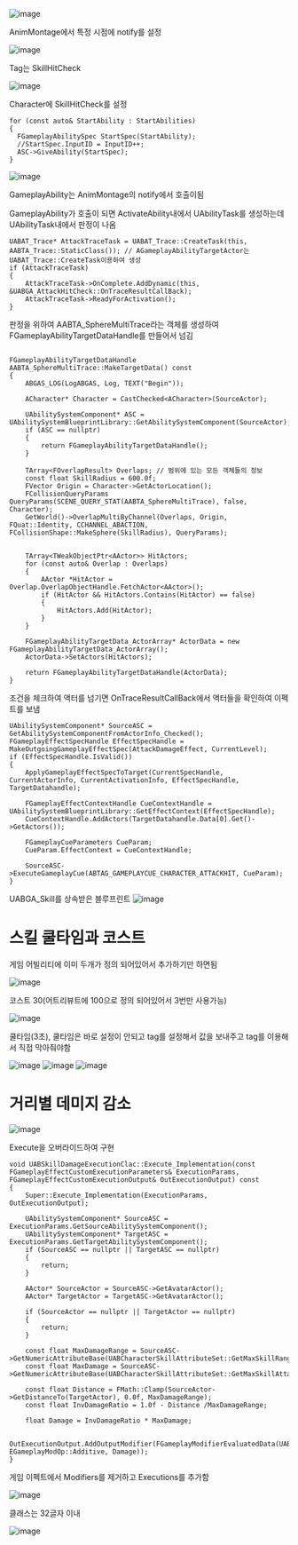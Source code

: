 ![image](https://github.com/m-mang2/unrealability/assets/135841268/21664534-fc83-4106-858b-337ba665c82a)


AnimMontage에서 특정 시점에 notify를 설정

![image](https://github.com/m-mang2/unrealability/assets/135841268/8bb2235b-a528-4531-ab43-7685540c519d)

Tag는 SkillHitCheck

![image](https://github.com/m-mang2/unrealability/assets/135841268/724e7807-f79b-48e2-8594-1d6a9a640211)


Character에 SkillHitCheck를 설정

```
for (const auto& StartAbility : StartAbilities)
{
  FGameplayAbilitySpec StartSpec(StartAbility);
  //StartSpec.InputID = InputID++;
  ASC->GiveAbility(StartSpec);
}
```
![image](https://github.com/m-mang2/unrealability/assets/135841268/a8466452-3281-41c5-bfe5-066990d7e458)



GameplayAbility는 AnimMontage의 notify에서 호출이됨

GameplayAbility가 호출이 되면 ActivateAbility내에서 UAbilityTask를 생성하는데 UAbilityTask내에서 판정이 나옴



```
UABAT_Trace* AttackTraceTask = UABAT_Trace::CreateTask(this, AABTA_Trace::StaticClass()); // AGameplayAbilityTargetActor는  UABAT_Trace::CreateTask이용하여 생성
if (AttackTraceTask)
{
	AttackTraceTask->OnComplete.AddDynamic(this, &UABGA_AttackHitCheck::OnTraceResultCallBack);
	AttackTraceTask->ReadyForActivation();
}
```

판정을 위하여  AABTA_SphereMultiTrace라는 객체를 생성하여 FGameplayAbilityTargetDataHandle를 만들어서 넘김
```

FGameplayAbilityTargetDataHandle AABTA_SphereMultiTrace::MakeTargetData() const
{
	ABGAS_LOG(LogABGAS, Log, TEXT("Begin"));

	ACharacter* Character = CastChecked<ACharacter>(SourceActor);

	UAbilitySystemComponent* ASC = UAbilitySystemBlueprintLibrary::GetAbilitySystemComponent(SourceActor);
	if (ASC == nullptr)
	{
		return FGameplayAbilityTargetDataHandle();
	}

	TArray<FOverlapResult> Overlaps; // 범위에 있는 모든 객체들의 정보
	const float SkillRadius = 600.0f;
	FVector Origin = Character->GetActorLocation();
	FCollisionQueryParams QueryParams(SCENE_QUERY_STAT(AABTA_SphereMultiTrace), false, Character);
	GetWorld()->OverlapMultiByChannel(Overlaps, Origin, FQuat::Identity, CCHANNEL_ABACTION, FCollisionShape::MakeSphere(SkillRadius), QueryParams);


	TArray<TWeakObjectPtr<AActor>> HitActors;
	for (const auto& Overlap : Overlaps)
	{
		AActor *HitActor = Overlap.OverlapObjectHandle.FetchActor<AActor>();
		if (HitActor && HitActors.Contains(HitActor) == false)
		{
			HitActors.Add(HitActor);
		}
	}

	FGameplayAbilityTargetData_ActorArray* ActorData = new FGameplayAbilityTargetData_ActorArray();
	ActorData->SetActors(HitActors);

	return FGameplayAbilityTargetDataHandle(ActorData);
}

```

조건을 체크하여 액터를 넘기면 OnTraceResultCallBack에서 액터들을 확인하여 이펙트를 보냄
```
UAbilitySystemComponent* SourceASC = GetAbilitySystemComponentFromActorInfo_Checked();
FGameplayEffectSpecHandle EffectSpecHandle = MakeOutgoingGameplayEffectSpec(AttackDamageEffect, CurrentLevel);
if (EffectSpecHandle.IsValid())
{
	ApplyGameplayEffectSpecToTarget(CurrentSpecHandle, CurrentActorInfo, CurrentActivationInfo, EffectSpecHandle, TargetDatahandle);

	FGameplayEffectContextHandle CueContextHandle = UAbilitySystemBlueprintLibrary::GetEffectContext(EffectSpecHandle);
	CueContextHandle.AddActors(TargetDatahandle.Data[0].Get()->GetActors());

	FGameplayCueParameters CueParam;
	CueParam.EffectContext = CueContextHandle;

	SourceASC->ExecuteGameplayCue(ABTAG_GAMEPLAYCUE_CHARACTER_ATTACKHIT, CueParam);
}
```


UABGA_Skill를 상속받은 블루프린트
![image](https://github.com/m-mang2/unrealability/assets/135841268/b8137186-ff20-4fda-995f-dd046df9ca1e)


# 스킬 쿨타임과 코스트
게임 어빌리티에 이미 두개가 정의 되어있어서 추가하기만 하면됨

![image](https://github.com/m-mang2/unrealability/assets/135841268/a26d5fa3-2212-4b53-b773-20c8611f4202)

코스트 30(어트리뷰트에 100으로 정의 되어있어서 3번만 사용가능)

![image](https://github.com/m-mang2/unrealability/assets/135841268/b4948adf-ec76-40e7-958d-7a91a907454f)

쿨타임(3초), 쿨타임은 바로 설정이 안되고 tag를 설정해서 값을 보내주고 tag를 이용해서 직접 막아줘야함

![image](https://github.com/m-mang2/unrealability/assets/135841268/74a07a03-b4af-40e2-8dbc-43d4bff7873b)
![image](https://github.com/m-mang2/unrealability/assets/135841268/6e021b74-6a59-4ca5-a2a0-41b1d689a089)
![image](https://github.com/m-mang2/unrealability/assets/135841268/1a13b8c0-29e8-4a09-a251-f88ff11baad5)

# 거리별 데미지 감소
![image](https://github.com/m-mang2/unrealability/assets/135841268/30846558-6bf2-4673-9b7e-c38e26a2c011)

Execute을 오버라이드하여 구현
```
void UABSkillDamageExecutionClac::Execute_Implementation(const FGameplayEffectCustomExecutionParameters& ExecutionParams, FGameplayEffectCustomExecutionOutput& OutExecutionOutput) const
{
	Super::Execute_Implementation(ExecutionParams, OutExecutionOutput);

	UAbilitySystemComponent* SourceASC = ExecutionParams.GetSourceAbilitySystemComponent();
	UAbilitySystemComponent* TargetASC = ExecutionParams.GetTargetAbilitySystemComponent();
	if (SourceASC == nullptr || TargetASC == nullptr)
	{
		return;
	}

	AActor* SourceActor = SourceASC->GetAvatarActor();
	AActor* TargetActor = TargetASC->GetAvatarActor();

	if (SourceActor == nullptr || TargetActor == nullptr)
	{
		return;
	}

	const float MaxDamageRange = SourceASC->GetNumericAttributeBase(UABCharacterSkillAttributeSet::GetMaxSkillRangeAttribute());
	const float MaxDamage = SourceASC->GetNumericAttributeBase(UABCharacterSkillAttributeSet::GetMaxSkillAttackRateAttribute());
	
	const float Distance = FMath::Clamp(SourceActor->GetDistanceTo(TargetActor), 0.0f, MaxDamageRange);
	const float InvDamageRatio = 1.0f - Distance /MaxDamageRange;

	float Damage = InvDamageRatio * MaxDamage;

	OutExecutionOutput.AddOutputModifier(FGameplayModifierEvaluatedData(UABCharacterAttributeSet::GetDamageAttribute(), EGameplayModOp::Additive, Damage));
}

```

게임 이펙트에서 Modifiers를 제거하고 Executions를 추가함

![image](https://github.com/m-mang2/unrealability/assets/135841268/5555e523-1c1a-44a2-896e-cec695c9519b)




클래스는 32글자 이내

![image](https://github.com/m-mang2/unrealability/assets/135841268/0823297a-ca42-46e3-8a84-0a51963e74e6)

